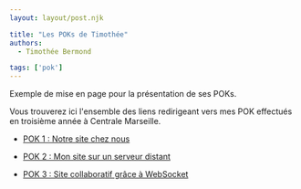 ```yaml
---
layout: layout/post.njk

title: "Les POKs de Timothée"
authors:
  - Timothée Bermond

tags: ['pok']
---
```


<!-- début résumé -->

Exemple de mise en page pour la présentation de ses POKs.

<!-- fin résumé -->

Vous trouverez ici l'ensemble des liens redirigeant vers mes POK effectués en troisième année à Centrale Marseille. 

- [POK 1 : Notre site chez nous](../GB-TB/index)

- [POK 2 : Mon site sur un serveur distant](./Mes_POK/serveur_distant)

- [POK 3 : Site collaboratif grâce à WebSocket](./Mes_POK/WebSocket)